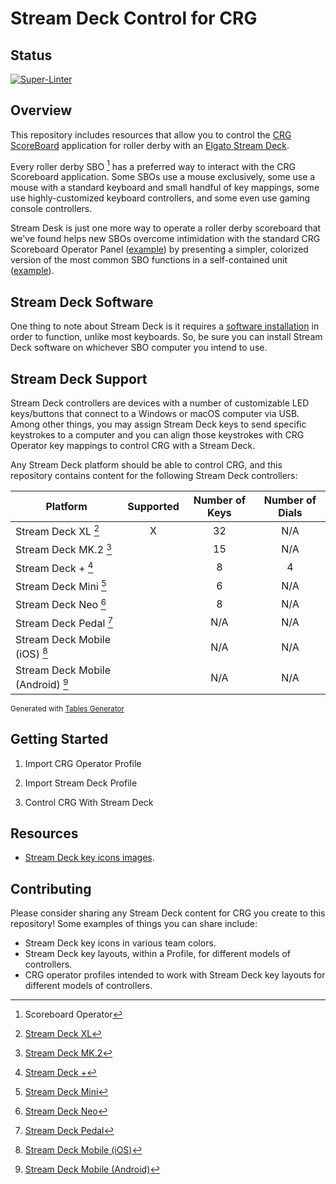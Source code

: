 # Stream Deck Control for CRG

## Status

[![Super-Linter](https://github.com/rcrderby/crg-streamdeck/actions/workflows/lint-files.yml/badge.svg)](https://github.com/marketplace/actions/super-linter)

## Overview

This repository includes resources that allow you to control the [CRG ScoreBoard](https://github.com/rollerderby/scoreboard "CRG ScoreBoard Git Repository") application for roller derby with an [Elgato Stream Deck](https://www.elgato.com/us/en/s/welcome-to-stream-deck "Elgato Stream Deck").

Every roller derby SBO [^1] has a preferred way to interact with the CRG Scoreboard application.  Some SBOs use a mouse exclusively, some use a mouse with a standard keyboard and small handful of key mappings, some use highly-customized keyboard controllers, and some even use gaming console controllers.

Stream Desk is just one more way to operate a roller derby scoreboard that we've found helps new SBOs overcome intimidation with the standard CRG Scoreboard Operator Panel ([example](/docs/images/crg/crg-operator-panel.png "CRG Scoreboard Operator Panel Example Image")) by presenting a simpler, colorized version of the most common SBO functions in a self-contained unit ([example](/docs/images/32-button/stream-deck-32-black-vs-white-page-1.png "Stream Deck Example Image")).

## Stream Deck Software

One thing to note about Stream Deck is it requires a [software installation](https://www.elgato.com/us/en/s/downloads "Stream Deck Software Downloads") in order to function, unlike most keyboards.  So, be sure you can install Stream Deck software on whichever SBO computer you intend to use.

## Stream Deck Support

Stream Deck controllers are devices with a number of customizable LED keys/buttons that connect to a Windows or macOS computer via USB.  Among other things, you may assign Stream Deck keys to send specific keystrokes to a computer and you can align those keystrokes with CRG Operator key mappings to control CRG with a Stream Deck.

Any Stream Deck platform should be able to control CRG, and this repository contains content for the following Stream Deck controllers:

|            **Platform**           | **Supported** | **Number of Keys** | **Number of Dials** |
|---------------------------------- |:-------------:|:------------------:|:-------------------:|
| Stream Deck XL [^2]               |       X       |         32         |         N/A         |
| Stream Deck MK.2 [^3]             |               |         15         |         N/A         |
| Stream Deck + [^4]                |               |          8         |          4          |
| Stream Deck Mini [^5]             |               |          6         |         N/A         |
| Stream Deck Neo [^6]              |               |          8         |         N/A         |
| Stream Deck Pedal [^7]            |               |         N/A        |         N/A         |
| Stream Deck Mobile (iOS) [^8]     |               |         N/A        |         N/A         |
| Stream Deck Mobile (Android) [^9] |               |         N/A        |         N/A         |

<sub>Generated with [Tables Generator](https://www.tablesgenerator.com/markdown_tables "Tables Generator")</sub>

## Getting Started



1. Import CRG Operator Profile

2. Import Stream Deck Profile

3. Control CRG With Stream Deck

## Resources

- [Stream Deck key icons images](/streamdeck-icons "Stream Deck key icons images").

## Contributing

Please consider sharing any Stream Deck content for CRG you create to this repository!  Some examples of things you can share include:

- Stream Deck key icons in various team colors.
- Stream Deck key layouts, within a Profile, for different models of controllers.
- CRG operator profiles intended to work with Stream Deck key layouts for different models of controllers.

[^1]: Scoreboard Operator
[^2]: [Stream Deck XL](https://www.elgato.com/us/en/p/stream-deck-xl "Stream Deck XL")
[^3]: [Stream Deck MK.2](https://www.elgato.com/us/en/p/stream-deck-mk2-black "Stream Deck MK.2")
[^4]: [Stream Deck +](https://www.elgato.com/us/en/p/stream-deck-plus-black "Stream Deck +")
[^5]: [Stream Deck Mini](https://www.elgato.com/us/en/p/stream-deck-mini "Stream Deck Mini")
[^6]: [Stream Deck Neo](https://www.elgato.com/us/en/p/stream-deck-neo "Stream Deck Neo")
[^7]: [Stream Deck Pedal](https://www.elgato.com/us/en/p/stream-deck-pedal "Stream Deck Pedal")
[^8]: [Stream Deck Mobile (iOS)](https://www.elgato.com/us/en/s/stream-deck-mobile "Stream Deck Mobile (iOS)")
[^9]: [Stream Deck Mobile (Android)](https://www.elgato.com/us/en/s/stream-deck-mobile-android "Stream Deck Mobile (Android")
